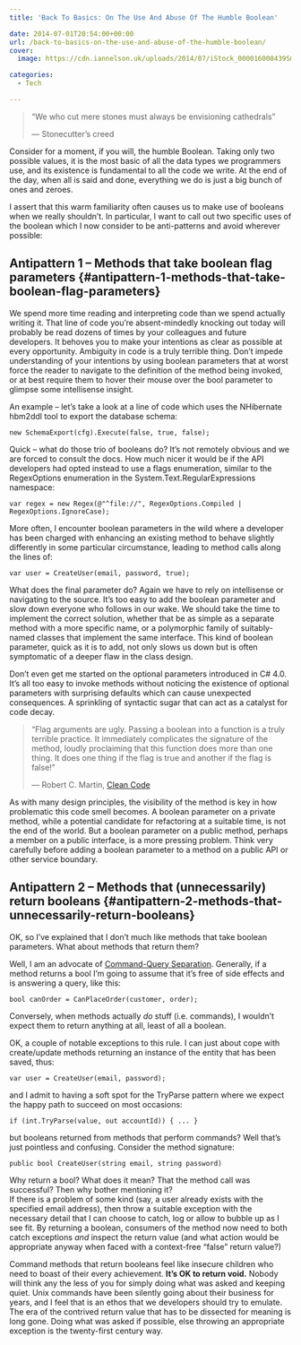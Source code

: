 ```yaml
---
title: 'Back To Basics: On The Use And Abuse Of The Humble Boolean'

date: 2014-07-01T20:54:00+00:00
url: /back-to-basics-on-the-use-and-abuse-of-the-humble-boolean/
cover: 
  image: https://cdn.iannelson.uk/uploads/2014/07/iStock_000016008439Small.jpg

categories:
  - Tech

---
```

<!--kg-card-begin: html-->

> &#8220;We who cut mere stones must always be envisioning cathedrals&#8221;
> 
> &#8212; Stonecutter’s creed

Consider for a moment, if you will, the humble Boolean. Taking only two possible values, it is the most basic of all the data types we programmers use, and its existence is fundamental to all the code we write. At the end of the day, when all is said and done, everything we do is just a big bunch of ones and zeroes.

I assert that this warm familiarity often causes us to make use of booleans when we really shouldn’t. In particular, I want to call out two specific uses of the boolean which I now consider to be anti-patterns and avoid wherever possible:

## Antipattern 1 &#8211; Methods that take boolean flag parameters {#antipattern-1-methods-that-take-boolean-flag-parameters}

We spend more time reading and interpreting code than we spend actually writing it. That line of code you’re absent-mindedly knocking out today will probably be read dozens of times by your colleagues and future developers. It behoves you to make your intentions as clear as possible at every opportunity. Ambiguity in code is a truly terrible thing. Don’t impede understanding of your intentions by using boolean parameters that at worst force the reader to navigate to the definition of the method being invoked, or at best require them to hover their mouse over the bool parameter to glimpse some intellisense insight.

An example &#8211; let’s take a look at a line of code which uses the NHibernate hbm2ddl tool to export the database schema:

<pre><code class="language-clike">new SchemaExport(cfg).Execute(false, true, false);</code></pre>

Quick &#8211; what do those trio of booleans do? It’s not remotely obvious and we are forced to consult the docs. How much nicer it would be if the API developers had opted instead to use a flags enumeration, similar to the RegexOptions enumeration in the System.Text.RegularExpressions namespace:

<pre><code class="language-clike">var regex = new Regex(@"^file://", RegexOptions.Compiled | RegexOptions.IgnoreCase);</code></pre>

More often, I encounter boolean parameters in the wild where a developer has been charged with enhancing an existing method to behave slightly differently in some particular circumstance, leading to method calls along the lines of:

<pre><code class="language-clike">var user = CreateUser(email, password, true);</code></pre>

What does the final parameter do? Again we have to rely on intellisense or navigating to the source. It’s too easy to add the boolean parameter and slow down everyone who follows in our wake. We should take the time to implement the correct solution, whether that be as simple as a separate method with a more specific name, or a polymorphic family of suitably-named classes that implement the same interface. This kind of boolean parameter, quick as it is to add, not only slows us down but is often symptomatic of a deeper flaw in the class design.

Don’t even get me started on the optional parameters introduced in C# 4.0. It’s all too easy to invoke methods without noticing the existence of optional parameters with surprising defaults which can cause unexpected consequences. A sprinkling of syntactic sugar that can act as a catalyst for code decay.

> &#8220;Flag arguments are ugly. Passing a boolean into a function is a truly terrible practice. It immediately complicates the signature of the method, loudly proclaiming that this function does more than one thing. It does one thing if the flag is true and another if the flag is false!&#8221;
> 
> &#8212; Robert C. Martin, [Clean Code][1]

As with many design principles, the visibility of the method is key in how problematic this code smell becomes. A boolean parameter on a private method, while a potential candidate for refactoring at a suitable time, is not the end of the world. But a boolean parameter on a public method, perhaps a member on a public interface, is a more pressing problem. Think very carefully before adding a boolean parameter to a method on a public API or other service boundary.

## Antipattern 2 &#8211; Methods that (unnecessarily) return booleans {#antipattern-2-methods-that-unnecessarily-return-booleans}

OK, so I’ve explained that I don’t much like methods that take boolean parameters. What about methods that return them?

Well, I am an advocate of [Command-Query Separation][2]. Generally, if a method returns a bool I’m going to assume that it’s free of side effects and is answering a query, like this:

<pre><code class="language-clike">bool canOrder = CanPlaceOrder(customer, order);</code></pre>

Conversely, when methods actually _do_ stuff (i.e. commands), I wouldn’t expect them to return anything at all, least of all a boolean.

OK, a couple of notable exceptions to this rule. I can just about cope with create/update methods returning an instance of the entity that has been saved, thus:

<pre><code class="language-clike">var user = CreateUser(email, password);</code></pre>

and I admit to having a soft spot for the TryParse pattern where we expect the happy path to succeed on most occasions:

<pre><code class="language-clike">if (int.TryParse(value, out accountId)) { ... }</code></pre>

but booleans returned from methods that perform commands? Well that’s just pointless and confusing. Consider the method signature:

<pre><code class="language-clike">public bool CreateUser(string email, string password)</code></pre>

Why return a bool? What does it mean? That the method call was successful? Then why bother mentioning it?  
If there is a problem of some kind (say, a user already exists with the specified email address), then throw a suitable exception with the necessary detail that I can choose to catch, log or allow to bubble up as I see fit. By returning a boolean, consumers of the method now need to both catch exceptions _and_ inspect the return value (and what action would be appropriate anyway when faced with a context-free &#8220;false&#8221; return value?)

Command methods that return booleans feel like insecure children who need to boast of their every achievement. **It’s OK to return void.** Nobody will think any the less of you for simply doing what was asked and keeping quiet. Unix commands have been silently going about their business for years, and I feel that is an ethos that we developers should try to emulate. The era of the contrived return value that has to be dissected for meaning is long gone. Doing what was asked if possible, else throwing an appropriate exception is the twenty-first century way.

<!--kg-card-end: html-->

 [1]: http://amzn.to/1lPJsXv
 [2]: http://en.wikipedia.org/wiki/Command%E2%80%93query_separation